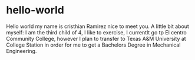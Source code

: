 # hello-world 


Hello world my name is cristhian Ramirez nice to meet you. A little bit about myself: I am the third child of 4, I like to exercise, I currentlt go tp El centro Community College, however I plan to transfer to Texas A&M University at College Station in order for me to get a Bachelors Degree in Mechanical Engineering. 

